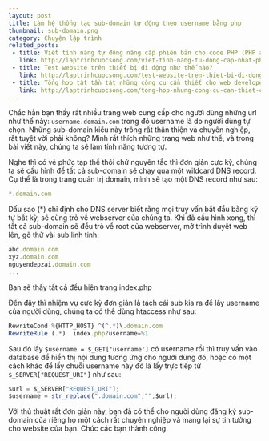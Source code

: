 ```yaml
---
layout: post
title: Làm hệ thống tạo sub-domain tự động theo username bằng php
thumbnail: sub-domain.png
category: Chuyện lập trình
related_posts:
 - title: Viết tính năng tự động nâng cấp phiên bản cho code PHP (PHP auto-upgrade system)
   link: http://laptrinhcuocsong.com/viet-tinh-nang-tu-dong-cap-nhat-phien-ban-code-php.html
 - title: Test website trên thiết bị di động như thế nào?
   link: http://laptrinhcuocsong.com/test-website-tren-thiet-bi-di-dong-nhu-the-nao.html
 - title: Tổng hợp tất tần tật những công cụ cần thiết cho web developer
   link: http://laptrinhcuocsong.com/tong-hop-nhung-cong-cu-can-thiet-cho-web-developer.html
---
```


Chắc hẳn bạn thấy rất nhiều trang web cung cấp cho người dùng những url như thế này: `username.domain.com` trong đó username là do người dùng tự chọn. Những sub-domain kiểu này trông rất thân thiện và chuyên nghiệp, rất tuyệt vời phải không? Mình rất thích những trang web như thế, và trong bài viết này, chúng ta sẽ làm tính năng tương tự.

Nghe thì có vẻ phức tạp thế thôi chứ nguyên tắc thì đơn giản cực kỳ, chúng ta sẽ cấu hình để tất cả sub-domain sẽ chạy qua một wildcard DNS record. Cụ thể là trong trang quản trị domain, mình sẽ tạo một DNS record như sau:

```javascript
*.domain.com
```
Dấu sao (*) chỉ định cho DNS server biết rằng mọi truy vấn bắt đầu bằng ký tự bất kỳ, sẽ cùng trỏ về webserver của chúng ta. Khi đã cấu hình xong, thì tất cả sub-domain sẽ đều trỏ về root của webserver, mở trình duyệt web lên, gõ thử vài sub linh tinh:

```javascript
abc.domain.com
xyz.domain.com
nguyendepzai.domain.com 
...
```

Bạn sẽ thấy tất cả đều hiện trang index.php

Đến đây thì nhiệm vụ cực kỳ đơn giản là tách cái sub kia ra để lấy username của người dùng, chúng ta có thể dùng htaccess như sau:

```javascript
RewriteCond %{HTTP_HOST} ^(^.*)\.domain.com
RewriteRule (.*)  index.php?username=%1
```

Sau đó lấy `$username = $_GET['username']` có username rồi thì truy vấn vào database để hiển thị nội dung tương ứng cho người dùng đó, hoặc có một cách khác để lấy chuỗi username này đó là lấy trực tiếp từ `$_SERVER["REQUEST_URI"]` như sau:

```javascript
$url = $_SERVER["REQUEST_URI"];
$username = str_replace(".domain.com","",$url);
```

Với thủ thuật rất đơn giản này, bạn đã có thể cho người dùng đăng ký sub-domain của riêng họ một cách rất chuyên nghiệp và mang lại sự tin tưởng cho website của bạn. Chúc các bạn thành công.

